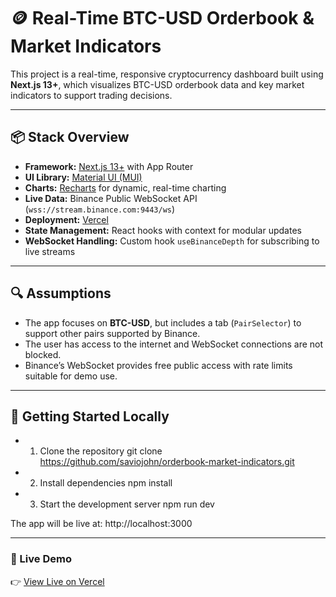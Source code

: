 # 🪙 Real-Time BTC-USD Orderbook & Market Indicators

This project is a real-time, responsive cryptocurrency dashboard built using **Next.js 13+**, which visualizes BTC-USD orderbook data and key market indicators to support trading decisions.

---

## 📦 Stack Overview

- **Framework:** [Next.js 13+](https://nextjs.org) with App Router
- **UI Library:** [Material UI (MUI)](https://mui.com)
- **Charts:** [Recharts](https://recharts.org/en-US/) for dynamic, real-time charting
- **Live Data:** Binance Public WebSocket API (`wss://stream.binance.com:9443/ws`)
- **Deployment:** [Vercel](https://vercel.com/)
- **State Management:** React hooks with context for modular updates
- **WebSocket Handling:** Custom hook `useBinanceDepth` for subscribing to live streams

---

## 🔍 Assumptions

- The app focuses on **BTC-USD**, but includes a tab (`PairSelector`) to support other pairs supported by Binance.
- The user has access to the internet and WebSocket connections are not blocked.
- Binance’s WebSocket provides free public access with rate limits suitable for demo use.

---

## 🚀 Getting Started Locally
- 1. Clone the repository
git clone https://github.com/saviojohn/orderbook-market-indicators.git

- 2. Install dependencies
npm install

- 3. Start the development server
npm run dev

The app will be live at: http://localhost:3000

--- 

### 🚀 Live Demo

👉 [View Live on Vercel](https://orderbook-market-indicators.vercel.app/)

